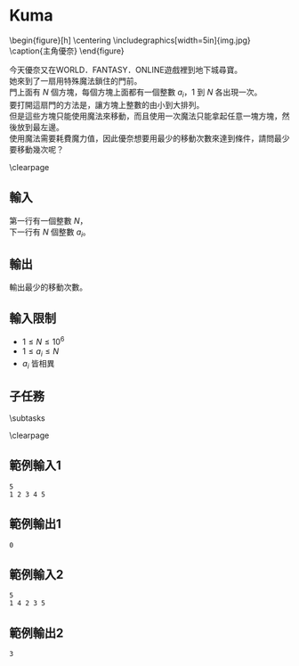 # Kuma

\begin{figure}[h]
\centering
\includegraphics[width=5in]{img.jpg}
\caption{主角優奈}
\end{figure}

今天優奈又在WORLD．FANTASY．ONLINE遊戲裡到地下城尋寶。  
她來到了一扇用特殊魔法鎖住的門前。  
門上面有 $N$ 個方塊，每個方塊上面都有一個整數 $a_i$，$1$ 到 $N$ 各出現一次。  
要打開這扇門的方法是，讓方塊上整數的由小到大排列。  
但是這些方塊只能使用魔法來移動，而且使用一次魔法只能拿起任意一塊方塊，然後放到最左邊。  
使用魔法需要耗費魔力值，因此優奈想要用最少的移動次數來達到條件，請問最少要移動幾次呢？  

\clearpage

## 輸入
第一行有一個整數 $N$，  
下一行有 $N$ 個整數 $a_i$。  

## 輸出
輸出最少的移動次數。  

## 輸入限制
 - $1 \leq N \leq 10^6$
 - $1 \leq a_i \leq N$
 - $a_i$ 皆相異

## 子任務
\subtasks

\clearpage

## 範例輸入1
```
5
1 2 3 4 5
```

## 範例輸出1
```
0
```

## 範例輸入2
```
5
1 4 2 3 5
```

## 範例輸出2
```
3
```
